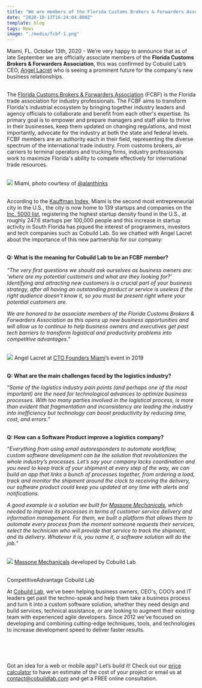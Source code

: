 ```yaml
---
title: "We are members of the Florida Customs Brokers & Forwarders Association!"
date: "2020-10-13T16:24:04.000Z"
template: blog
tags: News
image: "./media/fcbf-1.png"
---
```


Miami, FL. October 13th, 2020 - We’re very happy to announce that as of late September we are officially associate members of the **Florida Customs Brokers & Forwarders Association**, this was confirmed  by Cobuild Lab’s CEO, <a target="_blank" href="https://www.linkedin.com/in/alacret">    Angel Lacret</a> who is seeing a prominent future for the company's new business relationships. <br> </br>

The <a target="_blank" href="https://ww2.fcbf.com/">    Florida Customs Brokers & Forwarders Association</a> (FCBF) is the Florida trade association for industry professionals. The FCBF aims to transform Florida's industrial ecosystem by bringing together industry leaders and agency officials to collaborate and benefit from each other's expertise.  Its primary goal is to empower and prepare managers and staff alike to thrive in their businesses, keep them updated on changing regulations, and most importantly, advocate for the industry at both the state and federal levels. FCBF members are an authority each in their field, representing the diverse spectrum of the international trade industry. From customs brokers, air carriers to terminal operators and trucking firms, industry professionals work to maximize Florida's ability to compete effectively for international trade resources. <br> </br>

<img src="./media/fcbf-2.png">
<title-6 align="centered">Miami, photo courtesy of <a target="_blank" href="https://alanthinks.com/">    @alanthinks</a></title-6> <br> </br>

According to the <a target="_blank" href="https://indicators.kauffman.org/">    Kauffman Index</a>, Miami is the second most entrepreneurial city in the U.S., the city is now home to 139 startups and companies on the <a target="_blank" href="https://www.inc.com/inc5000/2019/top-private-companies-2019-inc5000.html">    Inc. 5000 list</a>, registering the highest startup density found in the U.S., at roughly 247.6 startups per 100,000 people and this increase in startup activity in South Florida has piqued the interest of programmers, investors and tech companies such as Cobuild Lab. So we chatted with Angel Lacret about the importance of this new partnership for our company: <br> </br>


**Q: What is the meaning for Cobuild Lab to be an FCBF member?** <br> </br>
*“The very first questions we should ask ourselves as business owners are: ‘where are my potential customers and what are they looking for?’ Identifying and attracting new customers is a crucial part of your business strategy, after all having an outstanding product or service is useless if the right audience doesn’t know it, so you must be present right where your potential customers are.* 

*We are honored to be associate members of the Florida Customs Brokers & Forwarders Association as this opens up new business opportunities and will allow us to continue  to help business owners and executives get past tech barriers to transform logistical and productivity problems into competitive advantages."* <br> </br>

<img src="./media/fcbf-3.png">
<title-6 align="centered">Angel Lacret at <a target="_blank" href="https://cobuildlab.com/blog/cobuild-lab-was-sponsor-of-the-cto-founders-miami-event/">   CTO Founders Miami</a>’s event in 2019</a></title-6> <br> </br>


**Q: What are the main challenges faced by the logistics industry?** 

*“Some of the logistics industry pain points (and perhaps one of the most important) are the need for technological advances to optimize business processes. With too many parties involved in the logistical process, is more than evident that fragmentation and inconsistency are leading the industry into inefficiency but technology can boost productivity by reducing time, cost, and errors.”* <br> </br>


**Q: How can a Software Product improve a logistics company?**

*“Everything from using email autoresponders to automate workflow, custom software development can be the solution that revolutionizes the whole industry’s processes. Let’s say your company lacks coordination and you need to keep track of your shipment at every step of the way, we can build an app that links a bunch of processes together, from ordering a load, track and monitor the shipment around the clock to receiving the delivery, our software product could keep you updated at any time with alerts and notifications.*

*A good example is a solution we built for <a target="_blank" href="https://www.massonemechanical.com/">   Massone Mechanicals</a>, which needed to improve its processes in terms of customer service delivery and information management. For them, we built a platform that allows them to automate every process from the moment someone requests their services, select the technician who will provide that service to track the shipment, and its delivery. Whatever it is, you name it, a software solution will do the job.”* <br> </br>

<img src="./media/fcbf-4.jpg">
<title-6 align="centered"> <a target="_blank" href="https://cobuildlab.com/blog/3-apps-that-we-enjoyed-developing-at-cobuild-lab/">   Massone Mechanicals</a> developed by Cobuild Lab </title-6> <br> </br>


<title-5 align="left"> CompetitiveAdvantage Cobuild Lab </title-5>

At <a target="_blank" href="https://cobuildlab.com/">  Cobuild Lab</a>, we’ve been helping business owners, CEO's, COO’s and IT leaders get past the techno-speak and help them take a business process and turn it into a custom software solution, whether they need design and build services, technical assistance, or are looking to augment their existing team with experienced agile developers. Since 2012 we've focused on developing and combining cutting-edge techniques, tools, and technologies to increase development speed to deliver faster results. <br> </br>

<youtube-video id="5fbYxQNgJ7s"></youtube-video>  <br> </br>

Got an idea for a web or mobile app? Let’s build it! Check out our <a target="_blank" href="https://cobuildlab.com/price-calculator/">  price calculator</a> to have an estimate of the cost of your project or email us at contact@cobuildlab.com and get a FREE online consultation. 


